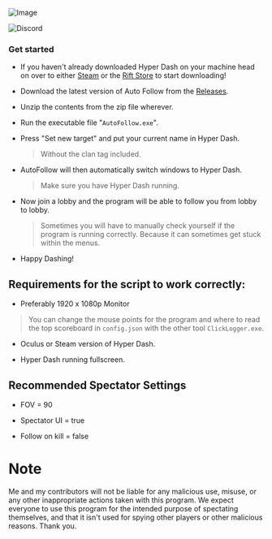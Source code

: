 ![Image](https://imgur.com/zRomQ6G.png)

![Discord](https://img.shields.io/discord/1221883772580921344?style=for-the-badge&logo=discord&color=7289DA)

### Get started
- If you haven't already downloaded Hyper Dash on your machine head on over to either [Steam](https://store.steampowered.com/app/1386890/Hyper_Dash/) or the [Rift Store](https://www.meta.com/en-gb/experiences/pcvr/2801247513273368/) to start downloading!

- Download the latest version of Auto Follow from the [Releases](https://github.com/SleepyGabes/AutoFollow/releases).

- Unzip the contents from the zip file wherever.

- Run the executable file "`AutoFollow.exe`".

- Press "Set new target" and put your current name in Hyper Dash.
  > Without the clan tag included.

- AutoFollow will then automatically switch windows to Hyper Dash.
  > Make sure you have Hyper Dash running.

- Now join a lobby and the program will be able to follow you from lobby to lobby.
  > Sometimes you will have to manually check yourself if the program is running correctly. Because it can sometimes get stuck within the menus.

- Happy Dashing!

## Requirements for the script to work correctly:

- Preferably 1920 x 1080p Monitor
> You can change the mouse points for the program and where to read the top scoreboard in `config.json` with the other tool `ClickLogger.exe`.

- Oculus or Steam version of Hyper Dash.

- Hyper Dash running fullscreen.

## Recommended Spectator Settings
- FOV = 90

- Spectator UI = true

- Follow on kill = false

# Note
Me and my contributors will not be liable for any malicious use, misuse, or any other inappropriate actions taken with this program. We expect everyone to use this program for the intended purpose of spectating themselves, and that it isn't used for spying other players or other malicious reasons. Thank you.
